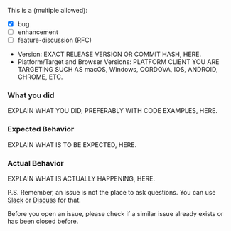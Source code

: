 This is a (multiple allowed):

- [x] bug
- [ ] enhancement
- [ ] feature-discussion (RFC)

- Version: EXACT RELEASE VERSION OR COMMIT HASH, HERE.
- Platform/Target and Browser Versions: PLATFORM CLIENT YOU ARE TARGETING SUCH AS macOS, Windows, CORDOVA, IOS, ANDROID, CHROME, ETC.

### What you did

EXPLAIN WHAT YOU DID, PREFERABLY WITH CODE EXAMPLES, HERE.

### Expected Behavior

EXPLAIN WHAT IS TO BE EXPECTED, HERE.

### Actual Behavior

EXPLAIN WHAT IS ACTUALLY HAPPENING, HERE.

P.S. Remember, an issue is not the place to ask questions. You can use [Slack](http://slack.neos.io) or [Discuss](https://discuss.neos.io) for that.

Before you open an issue, please check if a similar issue already exists or has been closed before.
